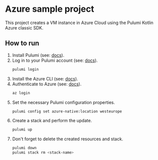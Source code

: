 # Azure sample project

This project creates a VM instance in Azure Cloud using the Pulumi Kotlin Azure classic SDK.

## How to run

1. Install Pulumi (see: [docs](https://www.pulumi.com/docs/install/)).
2. Log in to your Pulumi account (see: [docs](https://www.pulumi.com/docs/cli/commands/pulumi_login/)).
   ```bash
   pulumi login
   ```
3. Install the Azure CLI (see: [docs](https://learn.microsoft.com/en-us/cli/azure/install-azure-cli)).
4. Authenticate to Azure (see: 
   [docs](https://www.pulumi.com/registry/packages/azure/installation-configuration/#authentication-methods)).
   ```bash
   az login
   ```
5. Set the necessary Pulumi configuration properties.
   ```bash
   pulumi config set azure-native:location westeurope 
   ```
6. Create a stack and perform the update.
   ```bash
   pulumi up
   ```
7. Don't forget to delete the created resources and stack.
   ```bash
   pulumi down
   pulumi stack rm <stack-name>
   ```
